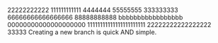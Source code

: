 22222222222
111111111111
4444444
55555555
333333333
66666666666666666
88888888888
bbbbbbbbbbbbbbbbb
00000000000000000000
11111111111111111111111
22222222222222222
33333
Creating a new branch is quick AND simple.
